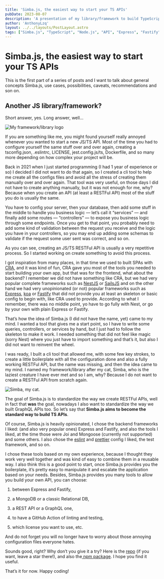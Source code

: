```yaml
---
title: 'Simba.js, the easiest way to start your TS APIs'
pubDate: 2023-08-07
description: 'A presentation of my library/framework to build TypeScript APIs'
author: 'AnthonyLzq'
layout: ../../layouts/PostLayout.astro
tags: ["Simba.js", "TypeScript", "Node.js", "API", "Express", "Fastify", "GraphQL", "Prisma"]
---
```


# Simba.js, the easiest way to start your TS APIs

This is the first part of a series of posts and I want to talk about general concepts Simba.js, use cases, possibilities, caveats, recommendations and son on.

## Another JS library/framework?

Short answer, yes. Long answer, well…

![My framework/library logo](https://cdn-images-1.medium.com/max/2000/1*EDKL-Z_sIMRIPQUbQLOXlA.png)

If you are something like me, you might found yourself really annoyed whenever you wanted to start a new JS/TS API. Most of the time you had to configure yourself the same stuff over and over again, creating a tsconfig.json, .eslintrc, LICENSE, jest.config.js/ts, Dockerfile, and so many more depending on how complex your project will be.

Back in 2021 when I just started programming (I had 1 year of experience or so) I decided I did not want to do that again, so I created a cli tool to help me create all the configs files and avoid all the stress of creating them manually over and over again. That tool was very useful, on those days I did not have to create anything manually, but it was not enough for me, why? Because when you create an API (at least a RESTFul API) most of the stuff you do is usually the same.

You have to config your server, then your database, then add some stuff in the middle to handle you business logic — let’s call it “services” — and finally add some routes — “controllers” — to expose you business logic through some endpoints. Once you get to that point, you probably need to add some kind of validation between the request you receive and the logic you have in your controllers, so you may end up adding some schemas to validate if the request some user sent was correct, and so on.

As you can see, creating an JS/TS RESTFul API is usually a very repetitive process. So I started working on create something to avoid this process.

I got inspiration from many places, in that time we used to built SPAs with [CRA](https://create-react-app.dev/), and it was kind of fun, CRA gave you most of the tools you needed to start building your own app, but that was for the frontend, what about the backend?
I remember we did not have something like CRA, but we had very popular complete frameworks such as [NestJS](https://nestjs.com/) or [SailsJS](https://sailsjs.com/) and on the other hand we had very unopinionated (or not) popular frameworks such as [Express](https://expressjs.com/), [koa](https://koajs.com/) or [Fastify](https://fastify.dev/) that did not provide you at least an skeleton or basic config to begin with, like CRA used to provide.
According to what I remember, there was no middle point, yo have to go fully with Nest, or go by your own with plain Express or Fastify.

That’s how the idea of Simba.js (I did not have the name, yet) came to my mind. I wanted a tool that gives me a start point, so I have to write some queries, controllers, or services by hand, but I just had to follow the skeleton to make it work. I needed something that did not feel like magic (sorry Nest) where you just have to import something and that’s it, but also I did not want to reinvent the wheel.

I was ready, I built a cli tool that allowed me, with some few key strokes, to create a little boilerplate with all the configuration done and also a fully working RESTFul API, but the name was missing, and then the idea came to my mind. I named my framework/library after my cat, Simba, who is the laziest creature I have ever met and so I am, why? Because I do not want to create a RESTFul API from scratch again.

![Simba, my cat.](https://cdn-images-1.medium.com/max/2560/1*_eHdNAR-TkJ6yvuvzOfh-w.jpeg)

The goal of Simba.js is to standardize the way we create RESTFul APIs, well in fact that **was** the goal, nowadays I also want to standardize the way we built GraphQL APIs too. So let’s say that **Simba.js aims to become the standard way to build TS APIs**.

Of course, Simba.js is heavily opinionated, I chose the backend frameworks I liked: (and also very popular ones) Express and Fastify, and also the tools I liked, at the time those were Joi and Mongoose (currently not supported) and some others. I also chose the [eslint](https://eslint.org/) and [prettier](https://prettier.io/) config I liked, the test framework, and so on.

I chose these tools based on my own experience, because I thought they work very well together and was kind of easy to combine them in a reusable way. I also think this is a good point to start, once Simba.js provides you the boilerplate, it’s pretty easy to manipulate it and escalate the application based on your needs. Besides, Simba.js provides you many tools to allow you build your own API, you can choose:

 1. between Express and Fastify,

 2. a MongoDB or a classic Relational DB,

 3. a REST API or a GraphQL one,

 4. to have a GitHub Action of linting and testing,

 5. which license you want to use, etc.

And do not forget you will no longer have to worry about those annoying configuration files everyone hates.

Sounds good, right? Why don’t you give it a try? Here is the [repo](https://github.com/AnthonyLzq/Simba.js) (if you want, leave a star there!), and also the[ npm package](https://www.npmjs.com/package/@anthonylzq/simba.js). I hope you find it useful.

That’s it for now. Happy coding!
